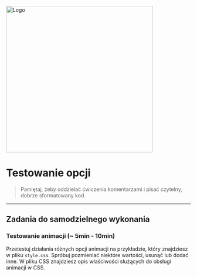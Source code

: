 <img alt="Logo" src="http://coderslab.pl/svg/logo-coderslab.svg" width="400">

# Testowanie opcji

> Pamiętaj, żeby oddzielać ćwiczenia komentarzami i pisać czytelny, dobrze sformatowany kod.

-------------------------------------------------------------------------------

## Zadania do samodzielnego wykonania

### Testowanie animacji (~ 5min - 10min)

Przetestuj działania różnych opcji animacji na przykładzie, który znajdziesz w pliku `style.css`. Spróbuj pozmieniać niektóre wartości, usunąć lub dodać inne. W pliku CSS znajdziesz opis właściwości służących do obsługi animacji w CSS.

